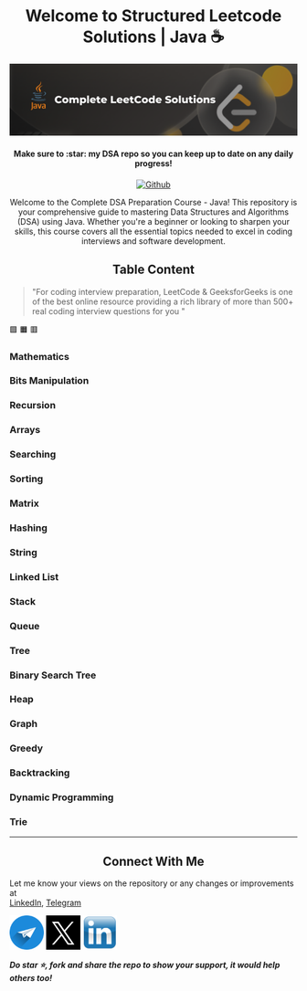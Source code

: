 <h1 align="center">
    Welcome to Structured Leetcode Solutions | Java ☕
</h1>

<p align="center">
  <a name="logo">
    <img src="https://github.com/Developer-RONNIE/complete-leetcode-solutions/blob/main/assets/Leetcode%20Banner%20.png" alt="Complete DSA Preparation" width="750">
  </a>
</p>

<h4 align="center">Make sure to :star: my DSA repo so you can keep up to date on any daily progress!</h4>

<p align="center">
   <a href="https://github.com/Developer-RONNIE/DSA-Bootcamp-Java" alt="Github" title="github">
    <img src="https://img.shields.io/badge/DSA--Guide--Java-blue?style=for-the-badge&logo=github&logoColor=white" align="center" alt="Github"/>
  </a>
</p>

  

<p align="center">
    Welcome to the Complete DSA Preparation Course - Java! This repository is your comprehensive guide to mastering Data Structures and Algorithms (DSA) using Java. Whether you're a beginner or looking to sharpen your skills, this course covers all the essential topics needed to excel in coding interviews and software development.
</p>


<h2 align="center">
    Table Content
</h2>

> "For coding interview preparation, LeetCode & GeeksforGeeks is one of the best online resource providing a rich library of more than 500+ real coding interview questions for you "

:green_square:
:orange_square:
:red_square:

### Mathematics

### Bits Manipulation

### Recursion

### Arrays


### Searching

### Sorting

### Matrix

### Hashing

### String

### Linked List

### Stack

### Queue

### Tree

### Binary Search Tree

### Heap

### Graph

### Greedy

### Backtracking

### Dynamic Programming

### Trie


---


<h2 align="center">
    Connect With Me 
</h2>

Let me know your views on the repository or any changes or improvements at <br>
[LinkedIn](https://www.linkedin.com/in/alapan-banerjee/), [Telegram](https://telegram.me/DeveloperRONNIE)

<p>
    <a href="https://telegram.me/DeveloperRONNIE" target="_blank"><img src="https://github.com/Developer-RONNIE/complete-leetcode-solutions/blob/main/assets/telegram.png" alt="telegram" width="60"/></a>
    <a href="https://x.com/ronnie002_" target="_blank"><img src="https://github.com/Developer-RONNIE/complete-leetcode-solutions/blob/main/assets/twitter-x-logo.png" alt="X" width="60"/></a>
    <a href="https://www.linkedin.com/in/alapan-banerjee/" target="_blank"><img src="https://github.com/Developer-RONNIE/complete-leetcode-solutions/blob/main/assets/linkedin.png" alt="Linkedin" width="60"/></a>
</p>







***Do star ⭐, fork and share the repo to show your support, it would help others too!***   










